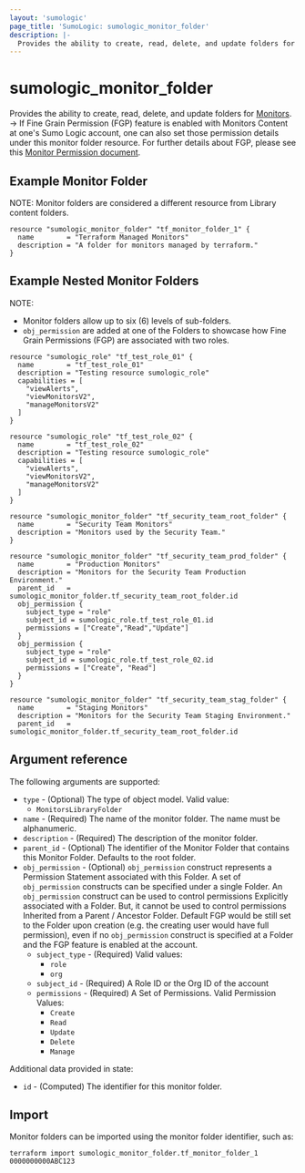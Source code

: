 ```yaml
---
layout: 'sumologic'
page_title: 'SumoLogic: sumologic_monitor_folder'
description: |-
  Provides the ability to create, read, delete, and update folders for Monitors.
---
```


# sumologic_monitor_folder

Provides the ability to create, read, delete, and update folders for [Monitors][1].
-> If Fine Grain Permission (FGP) feature is enabled with Monitors Content at one's Sumo Logic account, one can also set those permission details under this monitor folder resource. For further details about FGP, please see this [Monitor Permission document][2]. 

## Example Monitor Folder

NOTE: Monitor folders are considered a different resource from Library content folders.

```hcl
resource "sumologic_monitor_folder" "tf_monitor_folder_1" {
  name        = "Terraform Managed Monitors"
  description = "A folder for monitors managed by terraform."
}
```

## Example Nested Monitor Folders

NOTE: 
- Monitor folders allow up to six (6) levels of sub-folders.
- `obj_permission` are added at one of the Folders to showcase how Fine Grain Permissions (FGP) are associated with two roles. 


```hcl
resource "sumologic_role" "tf_test_role_01" {
  name        = "tf_test_role_01"
  description = "Testing resource sumologic_role"
  capabilities = [
    "viewAlerts",
    "viewMonitorsV2",
    "manageMonitorsV2"
  ]
}

resource "sumologic_role" "tf_test_role_02" {
  name        = "tf_test_role_02"
  description = "Testing resource sumologic_role"
  capabilities = [
    "viewAlerts",
    "viewMonitorsV2",
    "manageMonitorsV2"
  ]
}

resource "sumologic_monitor_folder" "tf_security_team_root_folder" {
  name        = "Security Team Monitors"
  description = "Monitors used by the Security Team."
}

resource "sumologic_monitor_folder" "tf_security_team_prod_folder" {
  name        = "Production Monitors"
  description = "Monitors for the Security Team Production Environment."
  parent_id   = sumologic_monitor_folder.tf_security_team_root_folder.id
  obj_permission {
    subject_type = "role"
    subject_id = sumologic_role.tf_test_role_01.id 
    permissions = ["Create","Read","Update"] 
  }
  obj_permission {
    subject_type = "role"
    subject_id = sumologic_role.tf_test_role_02.id
    permissions = ["Create", "Read"]
  }
}

resource "sumologic_monitor_folder" "tf_security_team_stag_folder" {
  name        = "Staging Monitors"
  description = "Monitors for the Security Team Staging Environment."
  parent_id   = sumologic_monitor_folder.tf_security_team_root_folder.id
```

## Argument reference

The following arguments are supported:

- `type` - (Optional) The type of object model. Valid value:
  - `MonitorsLibraryFolder`
- `name` - (Required) The name of the monitor folder. The name must be alphanumeric.
- `description` - (Required) The description of the monitor folder.
- `parent_id` - (Optional) The identifier of the Monitor Folder that contains this Monitor Folder. Defaults to the root folder.
- `obj_permission` - (Optional) `obj_permission` construct represents a Permission Statement associated with this Folder. A set of `obj_permission` constructs can be specified under a single Folder. An `obj_permission` construct can be used to control permissions Explicitly associated with a Folder. But, it cannot be used to control permissions Inherited from a Parent / Ancestor Folder.  Default FGP would be still set to the Folder upon creation (e.g. the creating user would have full permission), even if no `obj_permission` construct is specified at a Folder and the FGP feature is enabled at the account. 
  - `subject_type` - (Required) Valid values: 
    - `role` 
    - `org` 
  - `subject_id` - (Required) A Role ID or the Org ID of the account 
  - `permissions` - (Required) A Set of Permissions. Valid Permission Values: 
    - `Create`
    - `Read`
    - `Update` 
    - `Delete` 
    - `Manage`

Additional data provided in state:

- `id` - (Computed) The identifier for this monitor folder.

## Import

Monitor folders can be imported using the monitor folder identifier, such as:

```hcl
terraform import sumologic_monitor_folder.tf_monitor_folder_1 0000000000ABC123
```

[1]: https://help.sumologic.com/?cid=10020
[2]: https://help.sumologic.com/Beta/Capabilities_and_Permissions_for_Monitors#set-permissions-for-a-monitors-folder
